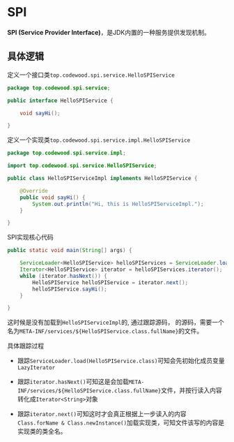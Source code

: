# SPI

**SPI (Service Provider Interface)**，是JDK内置的一种服务提供发现机制。

## 具体逻辑

定义一个接口类`top.codewood.spi.service.HelloSPIService`
```java
package top.codewood.spi.service;

public interface HelloSPIService {

    void sayHi();

}
```

定义一个实现类`top.codewood.spi.service.impl.HelloSPIService`
```java
package top.codewood.spi.service.impl;

import top.codewood.spi.service.HelloSPIService;

public class HelloSPIServiceImpl implements HelloSPIService {

    @Override
    public void sayHi() {
        System.out.println("Hi, this is HelloSPIServiceImpl.");
    }

}
```

SPI实现核心代码
```java
public static void main(String[] args) {

    ServiceLoader<HelloSPIService> helloSPIServices = ServiceLoader.load(HelloSPIService.class);
    Iterator<HelloSPIService> iterator = helloSPIServices.iterator();
    while (iterator.hasNext()) {
        HelloSPIService helloSPIService = iterator.next();
        helloSPIService.sayHi();
    }

}
```
这时候是没有加载到`HelloSPIServiceImpl`的, 通过跟踪源码，
的源码，需要一个名为`META-INF/services/${HelloSPIService.class.fullName}`的文件。

具体跟踪过程

- 跟踪`ServiceLoader.load(HelloSPIService.class)`可知会先初始化成员变量`LazyIterator`

- 跟踪`iterator.hasNext()`可知这是会加载`META-INF/services/${HelloSPIService.class.fullName}`文件，并按行读入内容转化成`Iterator<String>`对象

- 跟踪`iterator.next()`可知这时才会真正根据上一步读入的内容`Class.forName & Class.newInstance()`加载实现类，可知文件该写的内容是实现类的类全名。


